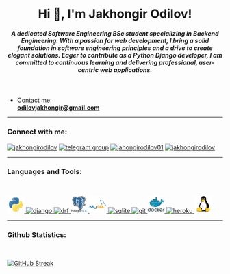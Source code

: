 <h1 align="center">Hi 👋, I'm Jakhongir Odilov!</h1>
<h5 align="center">A dedicated Software Engineering BSc student specializing in Backend Engineering. With a passion for web development, I bring a solid foundation in software engineering principles and a drive to create elegant solutions. Eager to contribute as a Python Django developer, I am committed to continuous learning and delivering professional, user-centric web applications.</h5><br>


- Contact me: <br>
  **odilovjakhongir@gmail.com**

---

<h3 align="left">Connect with me:</h3> 
<p align="left">
<a href="https://linkedin.com/in/jakhongirodilov" target="blank"><img align="center" src="https://raw.githubusercontent.com/rahuldkjain/github-profile-readme-generator/master/src/images/icons/Social/linked-in-alt.svg" alt="jakhongirodilov" height="30" width="40"/></a>
<a href="https://t.me/jakhongir_odilov" target="_blank"><img align="center" src="https://cdn-icons-png.flaticon.com/512/2111/2111646.png" width="35" height="35" alt="telegram group"/></a>
<a href="https://www.hackerrank.com/jahongirodilov01" target="blank"><img align="center" src="https://raw.githubusercontent.com/rahuldkjain/github-profile-readme-generator/master/src/images/icons/Social/hackerrank.svg" alt="jahongirodilov01" height="30" width="40" /></a>
<a href="https://www.leetcode.com/jakhongirodilov" target="blank"><img align="center" src="https://raw.githubusercontent.com/rahuldkjain/github-profile-readme-generator/master/src/images/icons/Social/leet-code.svg" alt="jakhongirodilov" height="30" width="40" /></a>
</p>

---

<h3 align="left">Languages and Tools:</h3><br>
<p align="left"> 
<a href="https://www.python.org" target="_blank" rel="noreferrer"> <img src="https://raw.githubusercontent.com/devicons/devicon/master/icons/python/python-original.svg" alt="python" width="40" height="40"/> </a>
<a href="https://www.djangoproject.com/" target="_blank" rel="noreferrer"> <img src="https://cdn.worldvectorlogo.com/logos/django.svg" alt="django" width="40" height="40"/> </a>
<a href="https://www.django-rest-framework.org//" target="_blank" rel="noreferrer"> <img src="https://www.django-rest-framework.org/img/logo.png" alt="drf" width="80" height="40"/> </a>
<a href="https://www.postgresql.org" target="_blank" rel="noreferrer"> <img src="https://raw.githubusercontent.com/devicons/devicon/master/icons/postgresql/postgresql-original-wordmark.svg" alt="postgresql" width="40" height="40"/> </a>
<a href="https://www.mysql.com/" target="_blank" rel="noreferrer"> <img src="https://raw.githubusercontent.com/devicons/devicon/master/icons/mysql/mysql-original-wordmark.svg" alt="mysql" width="40" height="40"/> </a>  
<a href="https://www.sqlite.org/" target="_blank" rel="noreferrer"> <img src="https://www.vectorlogo.zone/logos/sqlite/sqlite-icon.svg" alt="sqlite" width="40" height="40"/> </a>
<a href="https://git-scm.com/" target="_blank" rel="noreferrer"> <img src="https://www.vectorlogo.zone/logos/git-scm/git-scm-icon.svg" alt="git" width="40" height="40"/> </a> 
<a href="https://www.docker.com/" target="_blank" rel="noreferrer"> <img src="https://raw.githubusercontent.com/devicons/devicon/master/icons/docker/docker-original-wordmark.svg" alt="docker" width="40" height="40"/> </a> 
<a href="https://heroku.com" target="_blank" rel="noreferrer"> <img src="https://www.vectorlogo.zone/logos/heroku/heroku-icon.svg" alt="heroku" width="40" height="40"/> </a> 
<a href="https://www.linux.org/" target="_blank" rel="noreferrer"> <img src="https://raw.githubusercontent.com/devicons/devicon/master/icons/linux/linux-original.svg" alt="linux" width="40" height="40"/> </a> 
<br>
  
---
<h3 align="left">Github Statistics:</h3><br>

[![GitHub Streak](https://streak-stats.demolab.com?user=jakhongirodilov&theme=dark)](https://git.io/streak-stats)




